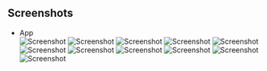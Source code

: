 ## Screenshots

- App
  <div>
    <img src="https://github.com/user-attachments/assets/0f6edbae-ff27-4e7f-ab96-023a02a21da8" alt="Screenshot "/>
    <img src="https://github.com/user-attachments/assets/e0ede2dd-0551-4824-af28-19fdbc928672" alt="Screenshot "/>
    <img src="https://github.com/user-attachments/assets/97e37418-beac-4636-87e6-b8cddc6cd358" alt="Screenshot "/>
    <img src="https://github.com/user-attachments/assets/ab7eb071-9551-48a4-96e3-8f6185b6ac59" alt="Screenshot "/>
    <img src="https://github.com/user-attachments/assets/6b49fa71-3110-42d1-af58-68b50581cb0f" alt="Screenshot "/>
    <img src="https://github.com/user-attachments/assets/cd407909-2946-4b9c-94d8-b7bd469bccbe" alt="Screenshot "/>
    <img src="https://github.com/user-attachments/assets/1389cdc2-4598-4621-b9a0-557548573650" alt="Screenshot "/>
    <img src="https://github.com/user-attachments/assets/9ab79f9f-aa27-4edb-b06e-eddc979779ea" alt="Screenshot "/>
    <img src="https://github.com/user-attachments/assets/6bf79eb2-e61e-4aab-a751-0c152a326d10" alt="Screenshot "/>
    <img src="https://github.com/user-attachments/assets/edad7416-32ec-402d-aa76-3376f8439a81" alt="Screenshot "/>
    <img src="https://github.com/user-attachments/assets/47da5d72-f4e2-4020-afeb-73e0ab74cc6d" alt="Screenshot "/>


<!-- **Description** : This is app screen -->
</div>
